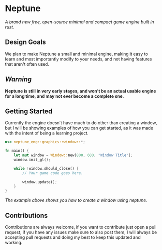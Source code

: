 # Neptune
*A brand new free, open-source minimal and compact game engine built in rust.*

## Design Goals
We plan to make Neptune a small and minimal engine, making it easy to learn and most importantly modify to your needs, and not having features that aren't often used.

## *Warning*
**Neptune is still in very early stages, and won't be an actual usable engine for a long time, and may not ever become a complete one.**

## Getting Started
Currently the engine doesn't have much to do other than creating a window, but I will be showing examples of how you can get started, as it was made with the intent of being a learning project.

```rust
use neptune_eng::graphics::window::*;

fn main() {
    let mut window = Window::new(800, 600, "Window Title");
    window.init_gl();

    while !window.should_close() {
        // Your game code goes here.
    
        window.update();
    }
}
```
*The example above shows you how to create a window using neptune.*

## Contributions
Contributions are always welcome, if you want to contribute just open a pull request, if you have any issues make sure to also post them, I will always be accepting pull requests and doing my best to keep this updated and working.

